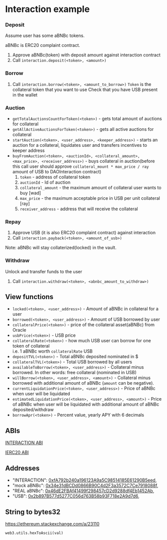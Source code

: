# Interaction example

### Deposit

Assume user has some aBNBc tokens.

aBNBc is ERC20 complaint contract. 

1. Approve aBNBc(token) with deposit amount against interaction contract
2. Call `interaction.deposit(<token>, <amount>)`

### Borrow

1. Call `interaction.borrow(<token>, <amount_to_borrow>)`
`Token` is the collateral token that you want to use
Check that you have USB present in the wallet

### Auction

* `getTotalAuctionsCountForToken(<token>)` - gets total amount of auctions for collateral
* `getAllActiveAuctionsForToken(<token>)` - gets all active auctions for collateral
* `startAuction(<token>, <user_address>, <keeper_address>)` - starts an auction for a collateral, liquidates user and transfers incentives to keeper address
* `buyFromAuction(<token>, <auctionId>, <collateral_amount>, <max_price>, <receiver_address>)` - buys collateral in auction(before this call user should approve `collateral_mount * max_price / ray` amount of USB to DAOInteraction contract)
  1. `token` - address of collateral token
  2. `auctionId` - Id of auction
  3. `collateral_amount` - the maximum amount of collateral user wants to buy [wad]
  4. `max_price` - the maximum acceptable price in USB per unit collateral [ray]
  5. `receiver_address` - address that will receive the collateral


### Repay

1. Approve USB (it is also ERC20 complaint contract) against interaction
2. Call `interaction.payback(<token>, <amount_of_usb>)`

Note: aBNBc will stay collaterized(locked) in the vault.

### Withdraw

Unlock and transfer funds to the user

1. Call `interaction.withdraw(<token>, <abnbc_amount_to_withdraw>)`

## View functions

* `locked(<token>, <user_address>)` - Amount of aBNBc in collateral for a user
* `borrowed(<token>, <user_address>)` - Amount of USB borrowed by user
* `collateralPrice(<token>)` - price of the collateral asset(aBNBc) from Oracle
* `usbPrice(<token>)` - USB price
* `collateralRate(<token>)` - how much USB user can borrow for one token of collateral<br> 
                     i.e. 1 aBNBc worth `collateralRate` USB
* `depositTVL(<token>)` - Total aBNBc deposited nominated in $
* `collateralTVL(<token>)` - Total USB borrowed by all users
* `availableToBorrow(<token>, <user_address>)` - Collateral minus borrowed. In other words: free collateral (nominated in USB)
* `willBorrow(<token>, <user_address>, <amount>)` - Collateral minus borrowed with additional amount of aBNBc (`amount` can be negative).
* `currentLiquidationPrice(<token>, <user_address>)` - Price of aBNBc when user will be liquidated
* `estimatedLiquidationPrice(<token>, <user_address>, <amount>)` - Price of aBNBc when user will be liquidated with additional amount of aBNBc deposited/withdraw
* `borrowApr(<token>)` - Percent value, yearly APY with 6 decimals

## ABIs
[INTERACTION ABI](interfaces/DAOInteraction.json)

[IERC20 ABI](interfaces/IERC20.json)

## Addresses

* "INTERACTION": [0xfA792b240a196123A9a5C98514185E61290B5eed](https://testnet.bscscan.com/address/0xfA792b240a196123A9a5C98514185E61290B5eed),
* "mock aBNBc": [0x34e31dBCDd0866B90C4d2F3a3572C7Ce7918088f](https://testnet.bscscan.com/address/0x34e31dBCDd0866B90C4d2F3a3572C7Ce7918088f),
* "REAL aBNBc": [0x46dE2FBAf41499f298457cD2d9288df4Eb1452Ab](https://testnet.bscscan.com/address/0x46dE2FBAf41499f298457cD2d9288df4Eb1452Ab),
* "USB": [0x2b897B577d5277C056d763B58b93F718e2A9d7d6](https://testnet.bscscan.com/address/0x2b897B577d5277C056d763B58b93F718e2A9d7d6),

## String to bytes32

https://ethereum.stackexchange.com/a/23110

`web3.utils.hexToAscii(val)`